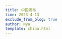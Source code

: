 ```yaml
---
title: 中国发布
time: 2023-4-13
exclude_from_blog: true
author: Nya
template: china.html
---
```

